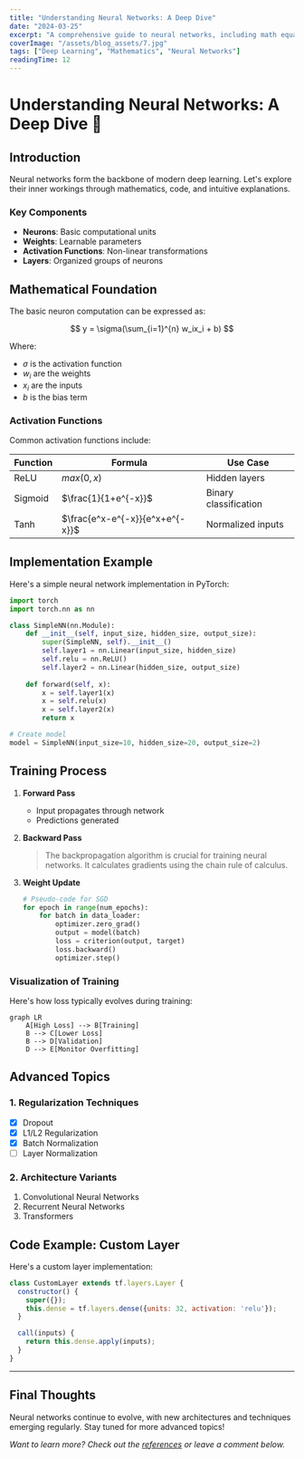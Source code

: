 ```yaml
---
title: "Understanding Neural Networks: A Deep Dive"
date: "2024-03-25"
excerpt: "A comprehensive guide to neural networks, including math equations, code examples, and visualizations."
coverImage: "/assets/blog_assets/7.jpg"
tags: ["Deep Learning", "Mathematics", "Neural Networks"]
readingTime: 12
---
```


# Understanding Neural Networks: A Deep Dive 🧠

## Introduction
Neural networks form the backbone of modern deep learning. Let's explore their inner workings through mathematics, code, and intuitive explanations.

### Key Components
* **Neurons**: Basic computational units
* **Weights**: Learnable parameters
* **Activation Functions**: Non-linear transformations
* **Layers**: Organized groups of neurons

## Mathematical Foundation

The basic neuron computation can be expressed as:

$$
y = \sigma(\sum_{i=1}^{n} w_ix_i + b)
$$

Where:
* $\sigma$ is the activation function
* $w_i$ are the weights
* $x_i$ are the inputs
* $b$ is the bias term

### Activation Functions

Common activation functions include:

| Function | Formula | Use Case |
|----------|---------|----------|
| ReLU | $max(0, x)$ | Hidden layers |
| Sigmoid | $\frac{1}{1+e^{-x}}$ | Binary classification |
| Tanh | $\frac{e^x-e^{-x}}{e^x+e^{-x}}$ | Normalized inputs |

## Implementation Example

Here's a simple neural network implementation in PyTorch:

```python
import torch
import torch.nn as nn

class SimpleNN(nn.Module):
    def __init__(self, input_size, hidden_size, output_size):
        super(SimpleNN, self).__init__()
        self.layer1 = nn.Linear(input_size, hidden_size)
        self.relu = nn.ReLU()
        self.layer2 = nn.Linear(hidden_size, output_size)
    
    def forward(self, x):
        x = self.layer1(x)
        x = self.relu(x)
        x = self.layer2(x)
        return x

# Create model
model = SimpleNN(input_size=10, hidden_size=20, output_size=2)
```

## Training Process

1. **Forward Pass** 
   - Input propagates through network
   - Predictions generated

2. **Backward Pass**
   > The backpropagation algorithm is crucial for training neural networks. It calculates gradients using the chain rule of calculus.

3. **Weight Update**
   ```python
   # Pseudo-code for SGD
   for epoch in range(num_epochs):
       for batch in data_loader:
           optimizer.zero_grad()
           output = model(batch)
           loss = criterion(output, target)
           loss.backward()
           optimizer.step()
   ```

### Visualization of Training

Here's how loss typically evolves during training:

```mermaid
graph LR
    A[High Loss] --> B[Training]
    B --> C[Lower Loss]
    B --> D[Validation]
    D --> E[Monitor Overfitting]
```

## Advanced Topics

### 1. Regularization Techniques
- [x] Dropout
- [x] L1/L2 Regularization
- [x] Batch Normalization
- [ ] Layer Normalization

### 2. Architecture Variants
1. Convolutional Neural Networks
2. Recurrent Neural Networks
3. Transformers

## Code Example: Custom Layer

Here's a custom layer implementation:

```javascript
class CustomLayer extends tf.layers.Layer {
  constructor() {
    super({});
    this.dense = tf.layers.dense({units: 32, activation: 'relu'});
  }

  call(inputs) {
    return this.dense.apply(inputs);
  }
}
```

---

## Final Thoughts

Neural networks continue to evolve, with new architectures and techniques emerging regularly. Stay tuned for more advanced topics!

*Want to learn more? Check out the [references](#) or leave a comment below.*